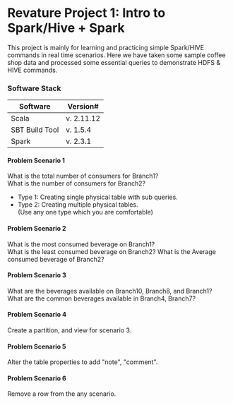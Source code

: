 # Revature Project 1: Intro to Spark/Hive + Spark
This project is mainly for learning and practicing simple Spark/HIVE commands in real time scenarios. Here we have taken some sample coffee shop data and processed some essential queries to demonstrate HDFS & HIVE commands.
### Software Stack
Software | Version#
-------- | --------
Scala | v. 2.11.12
SBT Build Tool | v. 1.5.4
Spark | v. 2.3.1

#### Problem Scenario 1
What is the total number of consumers for Branch1?  
What is the number of consumers for Branch2?  
- Type 1: Creating single physical table with sub queries.  
- Type 2: Creating multiple physical tables.  
  (Use any one type which you are comfortable)  

#### Problem Scenario 2
What is the most consumed beverage on Branch1?  
What is the least consumed beverage on Branch2?
What is the Average consumed beverage of Branch2?

#### Problem Scenario 3
What are the beverages available on Branch10, Branch8, and Branch1?  
What are the common beverages available in Branch4, Branch7?

#### Problem Scenario 4
Create a partition, and view for scenario 3.

#### Problem Scenario 5
Alter the table properties to add "note", "comment".

#### Problem Scenario 6
Remove a row from the any scenario.